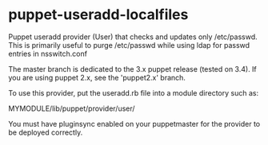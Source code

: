 puppet-useradd-localfiles
=========================

Puppet useradd provider (User) that checks and updates only /etc/passwd. This
is primarily useful to purge /etc/passwd while using ldap for passwd entries in
nsswitch.conf

The master branch is dedicated to the 3.x puppet release (tested on 3.4). If you are using puppet 2.x, see the 'puppet2.x' branch.

To use this provider, put the useradd.rb file into a module directory such as:

MYMODULE/lib/puppet/provider/user/

You must have pluginsync enabled on your puppetmaster for the provider to be
deployed correctly.
